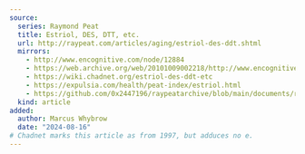 ```yaml
---
source:
  series: Raymond Peat
  title: Estriol, DES, DTT, etc.
  url: http://raypeat.com/articles/aging/estriol-des-ddt.shtml
  mirrors:
    - http://www.encognitive.com/node/12884
    - https://web.archive.org/web/20101009002218/http://www.encognitive.com/node/12884
    - https://wiki.chadnet.org/estriol-des-ddt-etc
    - https://expulsia.com/health/peat-index/estriol.html
    - https://github.com/0x2447196/raypeatarchive/blob/main/documents/raypeat.com/estriol-des-ddt.md
  kind: article
added:
  author: Marcus Whybrow
  date: "2024-08-16"
# Chadnet marks this article as from 1997, but adduces no e.
---
```

